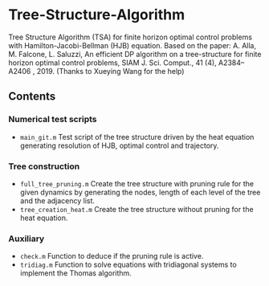 # Tree-Structure-Algorithm

Tree Structure Algorithm (TSA) for finite horizon optimal control problems with Hamilton-Jacobi-Bellman (HJB) equation. 
Based on the paper: A. Alla, M. Falcone, L. Saluzzi, An efficient DP algorithm on a tree-structure for finite horizon optimal control problems, SIAM J. Sci. Comput., 41 (4), A2384–A2406 , 2019.
(Thanks to Xueying Wang for the help)

## Contents
### Numerical test scripts
 - `main_git.m` Test script of the tree structure driven by the heat equation generating resolution of HJB, optimal control and trajectory.

### Tree construction
 - `full_tree_pruning.m` Create the tree structure with pruning rule for the given dynamics by generating the nodes, length of each level of the tree and the adjacency list.
 - `tree_creation_heat.m` Create the tree structure without pruning for the heat equation.

### Auxiliary
- `check.m` Function to deduce if the pruning rule is active.
- `tridiag.m` Function to solve equations with tridiagonal systems to implement the Thomas algorithm.
